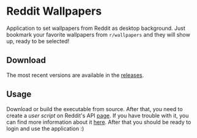 # Reddit Wallpapers

Application to set wallpapers from Reddit as desktop background. 
Just bookmark your favorite wallpapers from `r/wallpapers` and they will show up, ready to be selected!

## Download
The most recent versions are available in the [releases](https://github.com/Septias/reddit-wallpapers/releases).

## Usage 
Download or build the executable from source. After that, you need to create a _user script_ on Reddit's API [page](https://www.reddit.com/prefs/apps).
If you have trouble with it, you can find more information about it [here](https://github.com/reddit-archive/reddit/wiki/OAuth2-Quick-Start-Example).
After that you should be ready to login and use the application :)
